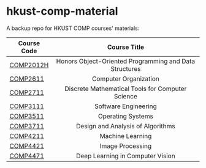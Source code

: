 # hkust-comp-material

A backup repo for HKUST COMP courses' materials:

| Course Code                       | Course Title                                           |
| --------------------------------- |:------------------------------------------------------:|
| [COMP2012H](/1819Fall/COMP2012H)  | Honors Object-Oriented Programming and Data Structures |
| [COMP2611](/1819Fall/COMP2611)    | Computer Organization                                  |
| [COMP2711](/1819Fall/COMP2711)    | Discrete Mathematical Tools for Computer Science       |
| [COMP3111](/1920Fall/COMP3111)    | Software Engineering                                   |
| [COMP3511](/1819Spring/COMP3511)  | Operating Systems                                      |
| [COMP3711](/1819Spring/COMP3711)  | Design and Analysis of Algorithms                      |
| [COMP4211](/1920Spring/COMP4211)  | Machine Learning                                       |
| [COMP4421](/2021Fall/COMP4421)    | Image Processing                                       |
| [COMP4471](/1920Spring/COMP4471)  | Deep Learning in Computer Vision                       |

